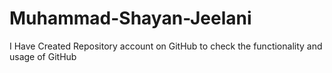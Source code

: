 # Muhammad-Shayan-Jeelani
I Have Created Repository account on GitHub to check the functionality and usage of GitHub
